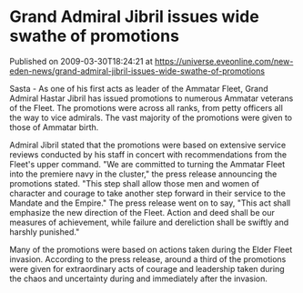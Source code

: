 # Grand Admiral Jibril issues wide swathe of promotions
Published on 2009-03-30T18:24:21 at https://universe.eveonline.com/new-eden-news/grand-admiral-jibril-issues-wide-swathe-of-promotions

Sasta - As one of his first acts as leader of the Ammatar Fleet, Grand Admiral Hastar Jibril has issued promotions to numerous Ammatar veterans of the Fleet. The promotions were across all ranks, from petty officers all the way to vice admirals. The vast majority of the promotions were given to those of Ammatar birth.  
  
Admiral Jibril stated that the promotions were based on extensive service reviews conducted by his staff in concert with recommendations from the Fleet's upper command. "We are committed to turning the Ammatar Fleet into the premiere navy in the cluster," the press release announcing the promotions stated. "This step shall allow those men and women of character and courage to take another step forward in their service to the Mandate and the Empire." The press release went on to say, "This act shall emphasize the new direction of the Fleet. Action and deed shall be our measures of achievement, while failure and dereliction shall be swiftly and harshly punished."  
  
Many of the promotions were based on actions taken during the Elder Fleet invasion. According to the press release, around a third of the promotions were given for extraordinary acts of courage and leadership taken during the chaos and uncertainty during and immediately after the invasion.
